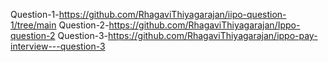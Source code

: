 Question-1-https://github.com/RhagaviThiyagarajan/iipo-question-1/tree/main
Question-2-https://github.com/RhagaviThiyagarajan/Ippo-question-2
Question-3-https://github.com/RhagaviThiyagarajan/ippo-pay-interview---question-3
